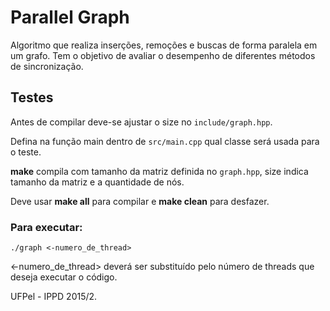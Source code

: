 # Parallel Graph

Algoritmo que realiza inserções, remoções e buscas de forma paralela em um grafo.
Tem o objetivo de avaliar o desempenho de diferentes métodos de sincronização.

## Testes

Antes de compilar deve-se ajustar o size no `include/graph.hpp`.

Defina na função main dentro de `src/main.cpp` qual classe será usada para o teste.

**make** compila com tamanho da  matriz definida no `graph.hpp`, size indica tamanho
da matriz e a quantidade de nós.

Deve usar **make all** para compilar e **make clean** para desfazer.

### Para executar:

`./graph <-numero_de_thread>`

<-numero_de_thread> deverá  ser substituído pelo número de threads que deseja executar o código.

UFPel - IPPD 2015/2.
